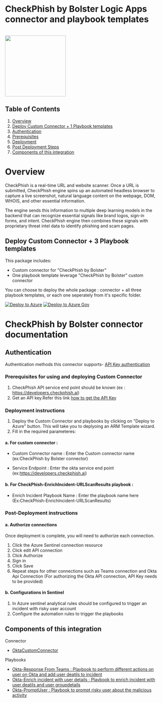 # CheckPhish by Bolster Logic Apps connector and playbook templates

<br>
<img src="https://www.okta.com/sites/default/files/Okta_Logo_BrightBlue_Medium-thumbnail.png" width = 200>
<br>

## Table of Contents

1. [Overview](#overview)
1. [Deploy Custom Connector + 1 Playbook templates](#deployall)
1. [Authentication](#importantnotes)
1. [Prerequisites](#prerequisites)
1. [Deployment](#deployment)
1. [Post Deployment Steps](#postdeployment)
1. [Components of this integration](#components)


<a name="overview">

# Overview

CheckPhish is a real-time URL and website scanner. Once a URL is submitted, CheckPhish engine spins up an automated headless browser to capture a live screenshot, natural language content on the webpage, DOM, WHOIS, and other essential information.

The engine sends this information to multiple deep learning models in the backend that can recognize essential signals like brand logos, sign-in forms, and intent. CheckPhish engine then combines these signals with proprietary threat intel data to identify phishing and scam pages.

## Deploy Custom Connector + 3 Playbook templates
This package includes:
* Custom connector for "CheckPhish by Bolster"
* One playbook template leverage "CheckPhish by Bolster" custom connector

You can choose to deploy the whole package : connector + all three playbook templates, or each one seperately from it's specific folder.

[![Deploy to Azure](https://aka.ms/deploytoazurebutton)](https://portal.azure.com/#create/Microsoft.Template/uri/https%3A%2F%2Fraw.githubusercontent.com%2FAzure%2FAzure-Sentinel%2Fmaster%2FPlaybooks%2FOkta%2Fazuredeploy.json)
[![Deploy to Azure Gov](https://aka.ms/deploytoazuregovbutton)](https://portal.azure.us/#create/Microsoft.Template/uri/https%3A%2F%2Fraw.githubusercontent.com%2FAzure%2FAzure-Sentinel%2Fmaster%2FPlaybooks%2FOkta%2Fazuredeploy.json)



# CheckPhish by Bolster connector documentation 

<a name="authentication">

## Authentication
Authentication methods this connector supports- [API Key authentication](https://checkphish.ai/docs/checkphish-api/)

<a name="prerequisites">

### Prerequisites for using and deploying Custom Connector
1. CheckPhish API service end point should be known (ex : https://developers.checkphish.ai)
2. Get an API key.Refer this link [ how to get the API Key](https://checkphish.ai/apiscan/)


<a name="deployment">

### Deployment instructions 
1. Deploy the Custom Connector and playbooks by clicking on "Deploy to Azure" button. This will take you to deplyoing an ARM Template wizard.
2. Fill in the required parameteres:

#### a. For custom connector :

* Custom Connector name : Enter the Custom connector name (ex:CheckPhish by Bolster connector)

* Service Endpoint : Enter the okta service end point (ex:https://developers.checkphish.ai)
    
#### b. For CheckPhish-EnrichIncident-URLScanResults playbook :

* Enrich Incident Playbook Name : Enter the playbook name here (Ex:CheckPhish-EnrichIncident-URLScanResults)
    
 

<a name="postdeployment">

### Post-Deployment instructions 
#### a. Authorize connections
Once deployment is complete, you will need to authorize each connection.
1.	Click the Azure Sentinel connection resource
2.	Click edit API connection
3.	Click Authorize
4.	Sign in
5.	Click Save
6.	Repeat steps for other connections such as Teams connection and Okta Api  Connection (For authorizing the Okta API connection, API Key needs to be provided)
#### b. Configurations in Sentinel
1. In Azure sentinel analytical rules should be configured to trigger an incident with risky user account 
2. Configure the automation rules to trigger the playbooks


<a name="components">

##  Components of this integration

 Connector
* [OktaCustomConnector](https://github.com/Azure/Azure-Sentinel/master/Playbooks/Okta/OktaCustomConnector)

Playbooks
* [Okta-Response From Teams : Playbook to perform different actions on user on Okta and add user deatils to incident](https://github.com/Azure/Azure-Sentinel/master/Playbooks/Okta/OktaPlaybooks/Okta-EnrichIncidentWithUserDetails)
* [Okta-Enrich incident with user details : Playbook to enrich incident with user deatils and user groupdetails ](https://github.com/Azure/Azure-Sentinel/master/Playbooks/Okta/OktaPlaybooks/Okta-EnrichIncidentWithUserDetails)
* [Okta-PromptUser : Playbook to prompt risky user about the malicious activity](https://github.com/Azure/Azure-Sentinel/master/Playbooks/Okta/OktaPlaybooks/Okta-PromptUser)



